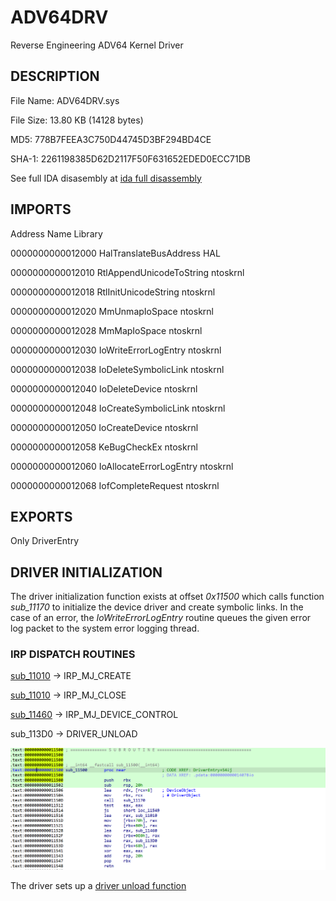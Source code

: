 # ADV64DRV
 Reverse Engineering ADV64 Kernel Driver

 ## DESCRIPTION

File Name: ADV64DRV.sys

File Size: 13.80 KB (14128 bytes)

MD5: 778B7FEEA3C750D44745D3BF294BD4CE

SHA-1: 2261198385D62D2117F50F631652EDED0ECC71DB


See full IDA disasembly at [ida full disassembly](ida.asm)




## IMPORTS

Address	                Name	                    Library

0000000000012000		HalTranslateBusAddress	    HAL

0000000000012010		RtlAppendUnicodeToString	ntoskrnl

0000000000012018		RtlInitUnicodeString	    ntoskrnl

0000000000012020		MmUnmapIoSpace	            ntoskrnl

0000000000012028		MmMapIoSpace	            ntoskrnl

0000000000012030		IoWriteErrorLogEntry	    ntoskrnl

0000000000012038		IoDeleteSymbolicLink	    ntoskrnl

0000000000012040		IoDeleteDevice	            ntoskrnl

0000000000012048		IoCreateSymbolicLink	    ntoskrnl

0000000000012050		IoCreateDevice	            ntoskrnl

0000000000012058		KeBugCheckEx	            ntoskrnl

0000000000012060		IoAllocateErrorLogEntry	    ntoskrnl

0000000000012068		IofCompleteRequest	        ntoskrnl


## EXPORTS
Only DriverEntry


## DRIVER INITIALIZATION
The driver initialization function exists at offset *0x11500* which calls function *sub_11170* to initialize the device driver and create symbolic links. In the case of an error, the *IoWriteErrorLogEntry* routine queues the given error log packet to the system error logging thread.

### IRP DISPATCH ROUTINES

[sub_11010](sub_11010.asm) -> IRP_MJ_CREATE 

[sub_11010](sub_11010.asm) -> IRP_MJ_CLOSE

[sub_11460](sub_11460.asm) -> IRP_MJ_DEVICE_CONTROL

sub_113D0 -> DRIVER_UNLOAD

![alt text](dispatch_routines.png)

The driver sets up a [driver unload function](driverunload.com) 


